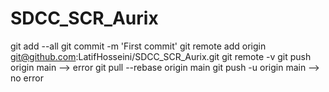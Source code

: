 # SDCC_SCR_Aurix


 git add --all
 git commit -m 'First commit'
git remote add origin git@github.com:LatifHosseini/SDCC_SCR_Aurix.git
git remote -v
git push origin main  --> error 
git pull --rebase origin main
git push -u origin main  --> no error 
